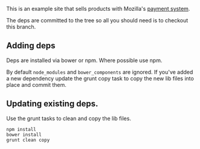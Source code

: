 This is an example site that sells products with Mozilla's
[payment system](https://github.com/mozilla/payments-env).

The deps are committed to the tree so all you should need is to checkout this branch.

## Adding deps

Deps are installed via bower or npm. Where possible use npm.

By default `node_modules` and `bower_components` are ignored. If you've
added a new dependency update the grunt copy task to copy the new lib
files into place and commit them.

## Updating existing deps.

Use the grunt tasks to clean and copy the lib files.

```
npm install
bower install
grunt clean copy
```

